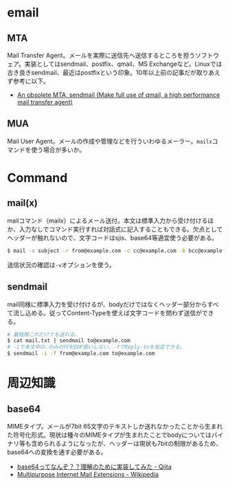 email
========

MTA
----

Mail Transfer Agent。メールを実際に送信先へ送信するところを担うソフトウェア。実装としてはsendmail、postfix、qmail、MS Exchangeなど。Linuxでは古き良きsendmail、最近はpostfixという印象。10年以上前の記事だが取りあえず参考に以下。

* [An obsolete MTA, sendmail (Make full use of qmail, a high performance mail transfer agent)](http://www.gcd.org/sengoku/docs/NikkeiLinux00-03/sendmail.ja.html)

MUA
----

Mail User Agent。メールの作成や管理などを行ういわゆるメーラー。`mailx`コマンドを使う場合が多いか。


Command
========

mail(x)
----

mailコマンド（mailx）によるメール送付。本文は標準入力から受け付けるほか、入力なしでコマンド実行すれば対話式に記入することもできる。欠点としてヘッダーが触れないので、文字コードはsjis、base64等適宜使う必要がある。

```bash
$ mail -s subject -r from@example.com -c cc@example.com -b bcc@example.com to@example.com
```

送信状況の確認は`-v`オプションを使う。

sendmail
----

mail同様に標準入力を受け付けるが、bodyだけではなくヘッダー部分からすべて流し込める。従ってContent-Typeを使えば文字コードを問わず送信ができる。

```bash
# 最低限これだけでも送れる。
$ cat mail.txt | sendmail to@example.com
# -iで本文中の.のみの行をEOF扱いしない。-fでReply-toを指定できる。
$ sendmail -i -f from@example.com to@example.com
```

周辺知識
========

base64
----

MIMEタイプ。メールが7bit 65文字のテキストしか送れなかったことから生まれた符号化形式。現状は種々のMIMEタイプが生まれたことでbodyについてはバイナリ等も含められるようになったが、ヘッダーは現状も7bitの制限があるため、base64への変換を通す必要がある。

* [base64ってなんぞ？？理解のために実装してみた - Qiita](http://qiita.com/PlanetMeron/items/2905e2d0aa7fe46a36d4)
* [Multipurpose Internet Mail Extensions - Wikipedia](https://ja.wikipedia.org/wiki/Multipurpose_Internet_Mail_Extensions)